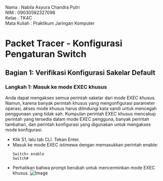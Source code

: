 Nama : Nabila Asyura Chandra Putri <br>
NIM : 09030582327098 <br>
Kelas : TK4C <br>
Mata Kuliah : Praktikum Jaringan Komputer <br>

# Packet Tracer - Konfigurasi Pengaturan Switch
## Bagian 1: Verifikasi Konfigurasi Sakelar Default
### Langkah 1: Masuk ke mode EXEC khusus
Anda dapat mengakses semua perintah sakelar dari mode EXEC khusus. Namun, karena banyak perintah khusus yang mengonfigurasi parameter operasi, akses mode khusus harus dilindungi kata sandi untuk mencegah penggunaan yang tidak sah. Kumpulan perintah EXEC khusus mencakup perintah yang tersedia dalam mode EXEC pengguna, banyak perintah tambahan, dan perintah konfigurasi yang digunakan untuk mengakses mode konfigurasi.
- Klik S1, lalu tab CLI. Tekan Enter.
- Masuk ke mode EXEC istimewa dengan memasukkan perintah enable:
  ```
  Switch> enable
  Switch#
  ```
- Perhatikan bahwa prompt berubah untuk mencerminkan mode EXEC khusus.
![Image](https://github.com/user-attachments/assets/3e40d812-2577-4190-8794-edc43a5ebb4e)
